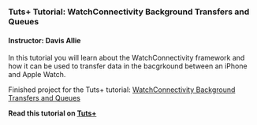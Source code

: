 ### Tuts+ Tutorial: WatchConnectivity Background Transfers and Queues

#### Instructor: Davis Allie

In this tutorial you will learn about the WatchConnectivity framework and how it can be used to transfer data in the bacgrkound between an iPhone and Apple Watch.

Finished project for the Tuts+ tutorial: [WatchConnectivity Background Transfers and Queues](http://code.tutsplus.com/tutorials/watchconnectivity-background-transfers-and-queues--cms-24699)

**Read this tutorial on [Tuts+](https://code.tutsplus.com)**
